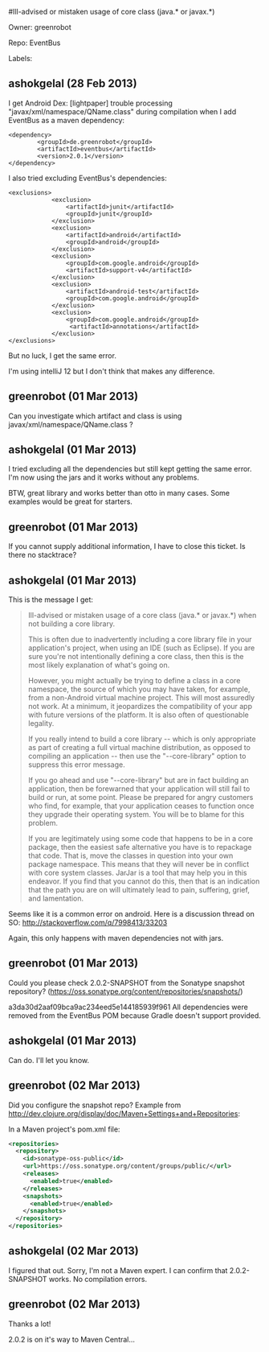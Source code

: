 #Ill-advised or mistaken usage of core class (java.* or javax.*)

Owner: greenrobot

Repo: EventBus

Labels: 

## ashokgelal (28 Feb 2013)

I get Android Dex: [lightpaper] trouble processing "javax/xml/namespace/QName.class" during compilation when I add EventBus as a maven dependency:

```
<dependency>
        <groupId>de.greenrobot</groupId>
        <artifactId>eventbus</artifactId>
        <version>2.0.1</version>
</dependency>
```

I also tried excluding EventBus's dependencies:

```
<exclusions>
            <exclusion>
                <artifactId>junit</artifactId>
                <groupId>junit</groupId>
            </exclusion>
            <exclusion>
                <artifactId>android</artifactId>
                <groupId>android</groupId>
            </exclusion>
            <exclusion>
                <groupId>com.google.android</groupId>
                <artifactId>support-v4</artifactId>
            </exclusion>
            <exclusion>
                <artifactId>android-test</artifactId>
                <groupId>com.google.android</groupId>
            </exclusion>
            <exclusion>
                <groupId>com.google.android</groupId>
                 <artifactId>annotations</artifactId>
            </exclusion>
</exclusions>
```

But no luck, I get the same error.

I'm using intelliJ 12 but I don't think that makes any difference.


## greenrobot (01 Mar 2013)

Can you investigate which artifact and class is using javax/xml/namespace/QName.class ?


## ashokgelal (01 Mar 2013)

I tried excluding all the dependencies but still kept getting the same error. I'm now using the jars and it works without any problems. 

BTW, great library and works better than otto in many cases. Some examples would be great for starters.


## greenrobot (01 Mar 2013)

If you cannot supply additional information, I have to close this ticket. Is there no stacktrace?


## ashokgelal (01 Mar 2013)

This is the message I get:

> Ill-advised or mistaken usage of a core class (java.\* or javax.*)
> when not building a core library.
> 
> This is often due to inadvertently including a core library file
> in your application's project, when using an IDE (such as
> Eclipse). If you are sure you're not intentionally defining a
> core class, then this is the most likely explanation of what's
> going on.
> 
> However, you might actually be trying to define a class in a core
> namespace, the source of which you may have taken, for example,
> from a non-Android virtual machine project. This will most
> assuredly not work. At a minimum, it jeopardizes the
> compatibility of your app with future versions of the platform.
> It is also often of questionable legality.
> 
> If you really intend to build a core library -- which is only
> appropriate as part of creating a full virtual machine
> distribution, as opposed to compiling an application -- then use
> the "--core-library" option to suppress this error message.
> 
> If you go ahead and use "--core-library" but are in fact
> building an application, then be forewarned that your application
> will still fail to build or run, at some point. Please be
> prepared for angry customers who find, for example, that your
> application ceases to function once they upgrade their operating
> system. You will be to blame for this problem.
> 
> If you are legitimately using some code that happens to be in a
> core package, then the easiest safe alternative you have is to
> repackage that code. That is, move the classes in question into
> your own package namespace. This means that they will never be in
> conflict with core system classes. JarJar is a tool that may help
> you in this endeavor. If you find that you cannot do this, then
> that is an indication that the path you are on will ultimately
> lead to pain, suffering, grief, and lamentation.

Seems like it is a common error on android. Here is a discussion thread on SO: http://stackoverflow.com/q/7998413/33203

Again, this only happens with maven dependencies not with jars.


## greenrobot (01 Mar 2013)

Could you please check 2.0.2-SNAPSHOT from the Sonatype snapshot repository? (https://oss.sonatype.org/content/repositories/snapshots/)

a3da30d2aaf09bca9ac234eed5e144185939f961 All dependencies were removed from the EventBus POM because Gradle doesn't support provided. 


## ashokgelal (01 Mar 2013)

Can do. I'll let you know.


## greenrobot (02 Mar 2013)

Did you configure the snapshot repo? Example from http://dev.clojure.org/display/doc/Maven+Settings+and+Repositories:

In a Maven project's pom.xml file:

``` xml
<repositories>
  <repository>
    <id>sonatype-oss-public</id>
    <url>https://oss.sonatype.org/content/groups/public/</url>
    <releases>
      <enabled>true</enabled>
    </releases>
    <snapshots>
      <enabled>true</enabled>
    </snapshots>
  </repository>
</repositories>
```


## ashokgelal (02 Mar 2013)

I figured that out. Sorry, I'm not a Maven expert.
I can confirm that 2.0.2-SNAPSHOT works. No compilation errors.


## greenrobot (02 Mar 2013)

Thanks a lot!

2.0.2 is on it's way to Maven Central...


